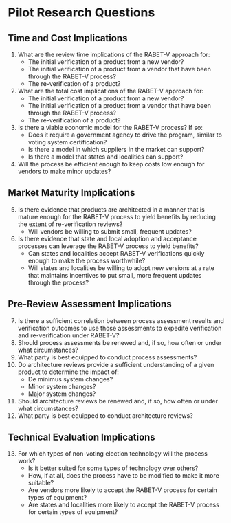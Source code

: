 # Pilot Research Questions

## Time and Cost Implications
1)	What are the review time implications of the RABET-V approach for:
	-	The initial verification of a product from a new vendor?
	-	The initial verification of a product from a vendor that have been through the RABET-V process?
	-	The re-verification of a product?
2)	What are the total cost implications of the RABET-V approach for:
	-	The initial verification of a product from a new vendor?
	-	The initial verification of a product from a vendor that have been through the RABET-V process?
	-	The re-verification of a product?
3)	Is there a viable economic model for the RABET-V process? If so:
	-	Does it require a government agency to drive the program, similar to voting system certification?
	-	Is there a model in which suppliers in the market can support?
	-	Is there a model that states and localities can support?
4)	Will the process be efficient enough to keep costs low enough for vendors to make minor updates?

## Market Maturity Implications
5)	Is there evidence that products are architected in a manner that is mature enough for the RABET-V process to yield benefits by reducing the extent of re-verification reviews?
	-	Will vendors be willing to submit small, frequent updates?
6)	Is there evidence that state and local adoption and acceptance processes can leverage the RABET-V process to yield benefits?
	-	Can states and localities accept RABET-V verifications quickly enough to make the process worthwhile?
	-	Will states and localities be willing to adopt new versions at a rate that maintains incentives to put small, more frequent updates through the process?

## Pre-Review Assessment Implications
7)	Is there a sufficient correlation between process assessment results and verification outcomes to use those assessments to expedite verification and re-verification under RABET-V?
8)	Should process assessments be renewed and, if so, how often or under what circumstances?
9)	What party is best equipped to conduct process assessments?
10)	Do architecture reviews provide a sufficient understanding of a given product to determine the impact of:
	-	De minimus system changes?
	-	Minor system changes?
	-	Major system changes?
11)	Should architecture reviews be renewed and, if so, how often or under what circumstances?
12)	What party is best equipped to conduct architecture reviews?

## Technical Evaluation Implications
13)	For which types of non-voting election technology will the process work?
	-	Is it better suited for some types of technology over others?
	-	How, if at all, does the process have to be modified to make it more suitable?
	-	Are vendors more likely to accept the RABET-V process for certain types of equipment?
	-	Are states and localities more likely to accept the RABET-V process for certain types of equipment?
